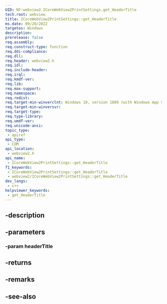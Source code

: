```yaml
---
UID: NF:webview2.ICoreWebView2PrintSettings.get_HeaderTitle
tech.root: webview
title: ICoreWebView2PrintSettings::get_HeaderTitle
ms.date: 09/20/2022
targetos: Windows
description: 
prerelease: false
req.assembly: 
req.construct-type: function
req.ddi-compliance: 
req.dll: 
req.header: webview2.h
req.idl: 
req.include-header: 
req.irql: 
req.kmdf-ver: 
req.lib: 
req.max-support: 
req.namespace: 
req.redist: 
req.target-min-winverclnt: Windows 10, version 1809 (with Windows App SDK 1.1 or later)
req.target-min-winversvr: 
req.target-type: 
req.type-library: 
req.umdf-ver: 
req.unicode-ansi: 
topic_type:
 - apiref
api_type:
 - COM
api_location:
 - webview2.h
api_name:
 - ICoreWebView2PrintSettings::get_HeaderTitle
f1_keywords:
 - ICoreWebView2PrintSettings::get_HeaderTitle
 - webview2/ICoreWebView2PrintSettings::get_HeaderTitle
dev_langs:
 - c++
helpviewer_keywords:
 - get_HeaderTitle
---
```


## -description

## -parameters

### -param headerTitle

## -returns

## -remarks

## -see-also

